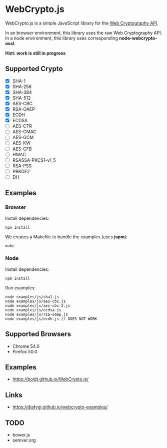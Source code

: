 # WebCrypto.js

WebCrypto.js is a simple JavaScript library for the [Web Cryptography API](http://www.w3.org/TR/WebCryptoAPI/).

In an browser environment, this library uses the raw Web Cryptography API.
In a node environment, this library uses corresponding **node-webcrypto-ossl**.

**Hint: work is still in progress**

## Supported Crypto

- [x] SHA-1
- [x] SHA-256
- [x] SHA-384
- [x] SHA-512
- [x] AES-CBC
- [x] RSA-OAEP
- [x] ECDH
- [x] ECDSA
- [ ] AES-CTR
- [ ] AES-CMAC
- [ ] AES-GCM
- [ ] AES-KW
- [ ] AES-CFB
- [ ] HMAC
- [ ] RSASSA-PKCS1-v1_5
- [ ] RSA-PSS
- [ ] PBKDF2
- [ ] DH

## Examples

### Browser

Install dependencies:

```
npm install
```

We creates a Makefile to bundle the examples (uses **jspm**):

```
make
```

### Node

Install dependencies:

```
npm install
```

Run examples:

```
node examples/js/sha1.js
node examples/js/aes-cbc.js
node examples/js/aes-cbc-2.js
node examples/js/ecdsa.js
node examples/js/rsa-oaep.js
node examples/js/ecdh.js // DOES NOT WORK
```

## Supported Browsers

* Chrome 54.0
* Firefox 50.0

## Examples

* https://boldt.github.io/WebCrypto.js/

## Links

* https://diafygi.github.io/webcrypto-examples/

## TODO

* bower.js
* semver.org

